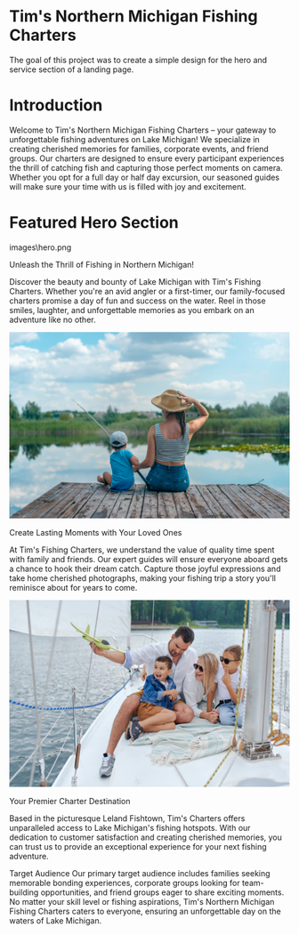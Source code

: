 # Tim's Northern Michigan Fishing Charters
The goal of this project was to create a simple design for the hero and service section of a landing page. 

# Introduction
Welcome to Tim's Northern Michigan Fishing Charters – your gateway to unforgettable fishing adventures on Lake Michigan! We specialize in creating cherished memories for families, corporate events, and friend groups. Our charters are designed to ensure every participant experiences the thrill of catching fish and capturing those perfect moments on camera. Whether you opt for a full day or half day excursion, our seasoned guides will make sure your time with us is filled with joy and excitement.

# Featured Hero Section
images\hero.png

Unleash the Thrill of Fishing in Northern Michigan!

Discover the beauty and bounty of Lake Michigan with Tim's Fishing Charters. Whether you're an avid angler or a first-timer, our family-focused charters promise a day of fun and success on the water. Reel in those smiles, laughter, and unforgettable memories as you embark on an adventure like no other.

![Family fishing](images/pexels-oleksandr-canary-islands-2702625.jpg)

Create Lasting Moments with Your Loved Ones

At Tim's Fishing Charters, we understand the value of quality time spent with family and friends. Our expert guides will ensure everyone aboard gets a chance to hook their dream catch. Capture those joyful expressions and take home cherished photographs, making your fishing trip a story you'll reminisce about for years to come.

![Joyful Family on boat](images/pexels-sergey-makashin-5368722.jpg)

Your Premier Charter Destination

Based in the picturesque Leland Fishtown, Tim's Charters offers unparalleled access to Lake Michigan's fishing hotspots. With our dedication to customer satisfaction and creating cherished memories, you can trust us to provide an exceptional experience for your next fishing adventure.

Target Audience
Our primary target audience includes families seeking memorable bonding experiences, corporate groups looking for team-building opportunities, and friend groups eager to share exciting moments. No matter your skill level or fishing aspirations, Tim's Northern Michigan Fishing Charters caters to everyone, ensuring an unforgettable day on the waters of Lake Michigan.